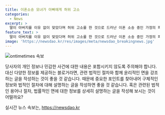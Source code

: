 ```yaml
---
title: 이혼소송 모녀가 아빠에게 허위 고소
categories:
  - News
excerpt: >
  딸이 아버지를 이유 없이 맞았다며 허위 고소를 한 것으로 드러난 이혼 소송 중인 가정의 파문. 모녀는 무고 혐의로 각각 집행유예 2년과 사회봉사 120시간을 선고받았으며, 딸의 거짓 증언과 모의는 형사적으로 심각했지만 과거 전력 없는 점을 감안하여 가볍게 처벌됐다. 이혼 소송에서 이득을 살피기 위해 거짓 고소를 한 행위가 규탄되지만, 법정은 가볍게 처벌했다. -150자-
feature_text: >
  딸이 아버지를 이유 없이 맞았다며 허위 고소를 한 것으로 드러난 이혼 소송 중인 가정의 파문. 모녀는 무고 혐의로 각각 집행유예 2년과 사회봉사 120시간을 선고받았으며, 딸의 거짓 증언과 모의는 형사적으로 심각했지만 과거 전력 없는 점을 감안하여 가볍게 처벌됐다. 이혼 소송에서 이득을 살피기 위해 거짓 고소를 한 행위가 규탄되지만, 법정은 가볍게 처벌했다. -150자-
image: 'https://newsdao.kr/res/images/meta/newsdao_breakingnews.jpg'
---
```


<p><img src="https://newsdao.kr/res/images/meta/newsdao_breakingnews.jpg" alt="ontimetimes 속보" /></p>

<p>당사자의 개인 정보나 민감한 사건에 대한 내용은 포함시키지 않도록 주의해야 합니다. 대신 다양한 정보를 제공하는 블로거라면, 관련 법적인 절차와 함께 윤리적인 면을 강조하는 글을 작성하는 것이 좋을 것 같습니다. 때문에 중요한 포인트를 찾아내어 구체적인 정보와 법적인 절차에 대해 설명하는 글을 작성하면 좋을 것 같습니다. 혹은 관련된 법적인 용어나 절차, 법률적인 면에 대한 정보를 상세히 설명하는 글을 작성해 보시는 것이 어떨까요?</p>
실시간 뉴스 속보는, <a href="https://newsdao.kr" rel="dofollow">https://newsdao.kr</a>


